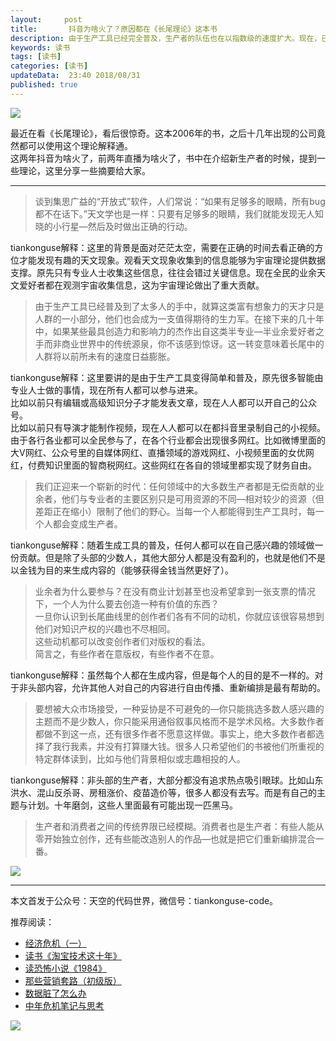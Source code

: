 ```yaml
---   
layout:     post  
title:       抖音为啥火了？原因都在《长尾理论》这本书 
description: 由于生产工具已经完全普及，生产者的队伍也在以指数级的速度扩大。现在，已经没有什么可以阻止那些有愿望也有能力创作的人实现创作梦想了。      
keywords: 读书 
tags: [读书]  
categories: [读书]  
updateData:  23:40 2018/08/31   
published: true   
---  
```



![](http://res2018.tiankonguse.com/images/2018/08/2c132f548a4b7bf4a85ff95e66ccaa1c.jpg)  


最近在看《长尾理论》，看后很惊奇。这本2006年的书，之后十几年出现的公司竟然都可以使用这个理论解释通。  
这两年抖音为啥火了，前两年直播为啥火了，书中在介绍新生产者的时候，提到一些理论，这里分享一些摘要给大家。  

--------------------------------------------------------------------------------

> 谈到集思广益的“开放式”软件，人们常说：“如果有足够多的眼睛，所有bug都不在话下。”天文学也是一样：只要有足够多的眼睛，我们就能发现无人知晓的小行星—然后及时做出正确的行动。  


tiankonguse解释：这里的背景是面对茫茫太空，需要在正确的时间去看正确的方位才能发现有趣的天文现象。观看天文现象收集到的信息能够为宇宙理论提供数据支撑。原先只有专业人士收集这些信息，往往会错过关键信息。现在全民的业余天文爱好者都在观测宇宙收集信息，这为宇宙理论做出了重大贡献。  


> 由于生产工具已经普及到了太多人的手中，就算这类富有想象力的天才只是人群的一小部分，他们也会成为一支值得期待的生力军。在接下来的几十年中，如果某些最具创造力和影响力的杰作出自这类半专业—半业余爱好者之手而非商业世界中的传统源泉，你不该感到惊讶。这一转变意味着长尾中的人群将以前所未有的速度日益膨胀。  


tiankonguse解释：这里要讲的是由于生产工具变得简单和普及，原先很多智能由专业人士做的事情，现在所有人都可以参与进来。  
比如以前只有编辑或高级知识分子才能发表文章，现在人人都可以开自己的公众号。  
比如以前只有导演才能制作视频，现在人人都可以在都抖音里录制自己的小视频。    
由于各行各业都可以全民参与了，在各个行业都会出现很多网红。比如微博里面的大V网红、公众号里的自媒体网红、直播领域的游戏网红、小视频里面的女优网红，付费知识里面的智商税网红。这些网红在各自的领域里都实现了财务自由。  


> 我们正迎来一个崭新的时代：任何领域中的大多数生产者都是无偿贡献的业余者，他们与专业者的主要区别只是可用资源的不同—相对较少的资源（但差距正在缩小）限制了他们的野心。当每一个人都能得到生产工具时，每一个人都会变成生产者。  


tiankonguse解释：随着生成工具的普及，任何人都可以在自己感兴趣的领域做一份贡献。但是除了头部的少数人，其他大部分人都是没有盈利的，也就是他们不是以金钱为目的来生成内容的（能够获得金钱当然更好了）。  


> 业余者为什么要参与？在没有商业计划甚至也没希望拿到一张支票的情况下，一个人为什么要去创造一种有价值的东西？  
> 一旦你认识到长尾曲线里的创作者们各有不同的动机，你就应该很容易想到他们对知识产权的兴趣也不尽相同。  
> 这些动机都可以改变创作者们对版权的看法。  
> 简言之，有些作者在意版权，有些作者不在意。  


tiankonguse解释：虽然每个人都在生成内容，但是每个人的目的是不一样的。对于非头部内容，允许其他人对自己的内容进行自由传播、重新编排是最有帮助的。    
  
  

> 要想被大众市场接受，一种妥协是不可避免的—你只能挑选多数人感兴趣的主题而不是少数人，你只能采用通俗叙事风格而不是学术风格。大多数作者都做不到这一点，还有很多作者不愿意这样做。事实上，绝大多数作者都选择了我行我素，并没有打算赚大钱。很多人只希望他们的书被他们所重视的特定群体读到，比如与他们背景相似或志趣相投的人。  


tiankonguse解释：非头部的生产者，大部分都没有追求热点吸引眼球。比如山东洪水、混山反杀哥、房租涨价、疫苗造价等，很多人都没有去写。而是有自己的主题与计划。十年磨剑，这些人里面最有可能出现一匹黑马。  


> 生产者和消费者之间的传统界限已经模糊。消费者也是生产者：有些人能从零开始独立创作，还有些能改造别人的作品—也就是把它们重新编排混合一番。  


![](http://res2018.tiankonguse.com/images/2018/08/e54f693fc408568150b58a23d77f9859.jpg)  




---


本文首发于公众号：天空的代码世界，微信号：tiankonguse-code。  


推荐阅读：  


* [经济危机（一）](https://mp.weixin.qq.com/s/hxO7oR8cLljSClYS-yE6pw)   
* [读书《淘宝技术这十年》](https://mp.weixin.qq.com/s/IeOQGh22U_1TPrf6sYYTkQ)   
* [读恐怖小说《1984》](https://mp.weixin.qq.com/s/q7HL5o_R5cqJc0b9Ll7EMw)    
* [那些营销套路（初级版）](https://mp.weixin.qq.com/s/xdvqZo9ll6kaL66Cdx)   
* [数据脏了怎么办](https://mp.weixin.qq.com/s/Blw4yxmIsE51dzzbNcfFbg)    
* [中年危机笔记与思考](https://mp.weixin.qq.com/s/dFzDtZS0JN6hhpc1DF-e_g)     



![](http://res2018.tiankonguse.com/images/tiankonguse-support.png) 




